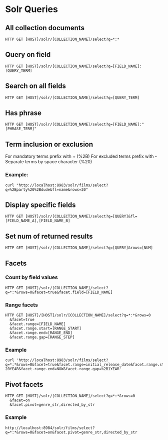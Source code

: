 # Solr Queries

## All collection documents
```
HTTP GET [HOST]/solr/[COLLECTION_NAME]/select?q=*:*
```

## Query on field
```
HTTP GET [HOST]/solr/[COLLECTION_NAME]/select?q=[FIELD_NAME]:[QUERY_TERM]
```

## Search on all fields
```
HTTP GET [HOST]/solr/[COLLECTION_NAME]/select?q=[QUERY_TERM]
```

## Has phrase
```
HTTP GET [HOST]/solr/[COLLECTION_NAME]/select?q=[FIELD_NAME]:"[PHRASE_TERM]"
```

## Term inclusion or exclusion
For mandatory terms prefix with + (%2B)
For excluded terms prefix with -
Separate terms by space character (%20)

### Example:
```
curl "http://localhost:8983/solr/films/select?q=%2Bparty%20%2Bdude&fl=name&rows=20"
```

## Display specific fields
```
HTTP GET [HOST]/solr/[COLLECTION_NAME]/select?q=[QUERY]&fl=[FIELD_NAME_A],[FIELD_NAME_B]
```

## Set num of returned results
```
HTTP GET [HOST]/solr/[COLLECTION_NAME]/select?q=[QUERY]&rows=[NUM]
```

## Facets
### Count by field values
```
HTTP GET [HOST]/solr/[COLLECTION_NAME]/select?q=*:*&rows=0&facet=true&facet.field=[FIELD_NAME]
```

### Range facets
```
HTTP GET [HOST]/[HOST]/solr/[COLLECTION_NAME]/select?q=*:*&rows=0
  &facet=true
  &facet.range=[FIELD_NAME]
  &facet.range.start=[RANGE_START]
  &facet.range.end=[RANGE_END]
  &facet.range.gap=[RANGE_STEP]
```

### Example
```
curl 'http://localhost:8983/solr/films/select?q=*:*&rows=0&facet=true&facet.range=initial_release_date&facet.range.start=NOW-20YEAR&facet.range.end=NOW&facet.range.gap=%2B1YEAR'
```

## Pivot facets
```
HTTP GET [HOST]/solr/[COLLECTION_NAME]/select?q=*:*&rows=0
  &facet=on
  &facet.pivot=genre_str,directed_by_str
```

### Example
```
http://localhost:8984/solr/films/select?q=*:*&rows=0&facet=on&facet.pivot=genre_str,directed_by_str
```
